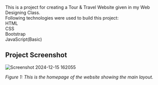 This is a project for creating a Tour & Travel Website given in my Web Designing Class.
<br>
Following technologies were used to build this project:
<br>
HTML
<br>
CSS
<br>
Bootstrap 
<br>
JavaScript(Basic)
<br>
## Project Screenshot

![Screenshot 2024-12-15 162055](https://github.com/user-attachments/assets/b7cc802f-e05e-4b6e-b22d-aa1bba3e1cd5)


*Figure 1: This is the homepage of the website showing the main layout.*
